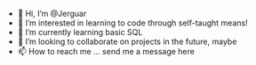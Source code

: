 - 👋 Hi, I’m @Jerguar
- 👀 I’m interested in learning to code through self-taught means!
- 🌱 I’m currently learning basic SQL
- 💞️ I’m looking to collaborate on projects in the future, maybe
- 📫 How to reach me ... send me a message here

<!---
Jerguar/Jerguar is a ✨ special ✨ repository because its `README.md` (this file) appears on your GitHub profile.
You can click the Preview link to take a look at your changes.
--->
